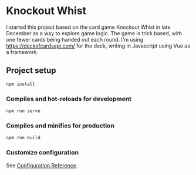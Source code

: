 # Knockout Whist
I started this project based on the card game Knockout Whist in late December as a way to explore game logic. The game is trick based, with one fewer cards being handed out each round.
I'm using https://deckofcardsapi.com/ for the deck, writing in Javascript using Vue as a framework.

## Project setup
```
npm install
```

### Compiles and hot-reloads for development
```
npm run serve
```

### Compiles and minifies for production
```
npm run build
```

### Customize configuration
See [Configuration Reference](https://cli.vuejs.org/config/).
